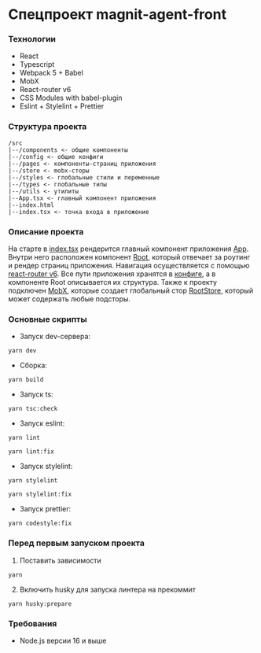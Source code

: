 # Спецпроект magnit-agent-front

### Технологии

- React
- Typescript
- Webpack 5 + Babel
- MobX
- React-router v6
- CSS Modules with babel-plugin
- Eslint + Stylelint + Prettier

### Структура проекта

```
/src
|--/components <- общие компоненты
|--/config <- общие конфиги
|--/pages <- компоненты-страниц приложения
|--/store <- mobx-сторы
|--/styles <- глобальные стили и переменные
|--/types <- глобальные типы
|--/utils <- утилиты
|--App.tsx <- главный компонент приложения
|--index.html
|--index.tsx <- точка входа в приложение
```

### Описание проекта

На старте в [index.tsx](src/index.tsx) рендерится главный компонент приложения [App](src/App.tsx). Внутри него расположен компонент [Root](src/pages/Root/Root.tsx), который отвечает за роутинг и рендер страниц приложения. Навигация осуществляется с помощью [react-router v6](https://reactrouter.com/docs/en/v6/getting-started/tutorial). Все пути приложения хранятся в [конфиге](src/config/routes.ts), а в компоненте Root описывается их структура. Также к проекту подключен [MobX](https://mobx.js.org/), которые создает глобальный стор [RootStore](src/store/RootStore.ts), который может содержать любые подсторы.

### Основные скрипты

- Запуск dev-сервера:

```
yarn dev
```

- Сборка:

```
yarn build
```

- Запуск ts:

```
yarn tsc:check
```

- Запуск eslint:

```
yarn lint
```

```
yarn lint:fix
```

- Запуск stylelint:

```
yarn stylelint
```

```
yarn stylelint:fix
```

- Запуск prettier:

```
yarn codestyle:fix
```

### Перед первым запуском проекта

1. Поставить зависимости

```
yarn
```

2. Включить husky для запуска линтера на прекоммит

```
yarn husky:prepare
```

### Требования

- Node.js версии 16 и выше
